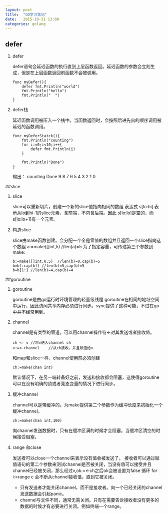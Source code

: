 ```yaml
---
layout: post
title:  "GO学习笔记"
date:   2015-10-31 13:00
categories: golang
---
```


## defer

1. defer

	defer语句会延迟函数的执行直到上层函数返回。延迟函数的参数会立刻生成，但是在上层函数返回前函数不会被调用。

	```
	func myDefer(){
	    defer fmt.Println("world")
	    fmt.Println("hello")
	    fmt.Println("  ")
	}
	```

2. defer栈

	延迟函数调用被压入一个栈中。当函数返回时，会按照后进先出的顺序调用被延迟的函数调用。

	```
	func myDeferStatck(){
	    fmt.Println("counting")
	    for i:=0;i<10;i++{
	        defer fmt.Println(i)
	    }

	    fmt.Println("Done")
	}
	```

	输出：
	counting
	Done
	9
	8
	7
	6
	5
	4
	3
	2
	1
	0

##slice
1. slice

	slice可以重新切片，创建一个新的slice值指向相同的数组
	表达式
	s[lo:hi]
	表示从lo到hi-1的slice元素，含前端，不包含后端。因此
	s[lo:lo]是空的，而
	s[lo:lo+1]有一个元素。

2. 构造slice

	slice由make函数创建。会分配一个全是零值的数组并且返回一个slice指向这个数组
	a:=make([]int,5) //len(a)=5
	为了指定容量，可传递第三个参数到make:

	```
	b:=make([]int,0,5)  //len(b)=0,cap(b)=5
	b=b[:cap(b)] //len(b)=5,cap(b)=5
	b=b[1:] //len(b)=4,cap(b)=4
	```

##goroutine
1. goroutine

	goroutine是由go运行时环境管理的轻量级线程
	goroutine在相同的地址空间中运行，因此访问共享内存必须进行同步。sync提供了这种可能，不过在go中并不经常用到。

2. channel

	channel是有类型的管道，可以用channel操作符<-对其发送或者接收值。

	```
	ch <- v //将v送入channel ch
	v:=<-channel 	//从ch接收，并且赋值给v
	```

	和map和slice一样，channel使用前必须创建

	```
	ch:=make(chan int)
	```

	默认情况下，在另一端转备好之前，发送和接收都会阻塞，这使得goroutine可以在没有明确的锁或者竞态变量的情况下进行同步。

3. 缓冲channel

	channel可以是带缓冲的。为make提供第二个参数作为缓冲长度来初始化一个缓冲channel。

	```
	ch:=make(chan int,100)
	```

	向channel发送数据时，只有在缓冲区满的时候才会阻塞。当缓冲区清空的时候接受阻塞。

4. range 和close

	发送者可以close一个channel来表示没有值会被发送了。
	接收者可以通过赋值语句的第二个参数来测试channel是否被关闭，当没有值可以接受并且channel已经被关闭，那么经过v,ok:=<-ch之后ok会被设置为false
	循环 for i:=range c 会不断从channel接收值，直到它被关闭。

	* 只有发送者才能关闭channel，而不是接收者。向一个已经关闭的channel发送数据会引起panic。
	* channel与文件不同，通常无需关闭。只有在需要告诉接收者没有更多的数据的时候才有必要进行关闭。例如终端一个range。